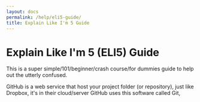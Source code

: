 ```yaml
---
layout: docs
permalink: /help/eli5-guide/
title: Explain Like I'm 5 Guide
---
```


# Explain Like I'm 5 (ELI5) Guide
This is a super simple/101/beginner/crash course/for dummies guide to help out the utterly confused.

GitHub is a web service that host your project folder (or repository), just like Dropbox, it's in their cloud/server
GitHub uses this software called Git,

<i class="octicon octicon-repo"></i>
<i class="octicon octicon-issue-closed"></i>
<i class="octicon octicon-desktop-download"></i>
<i class="octicon octicon-repo-forked"></i>
<i class="octicon octicon-git-branch"></i>
<i class="octicon octicon-git-commit"></i>
<i class="octicon octicon-git-merge"></i>
<i class="octicon octicon-git-pull-request"></i>
<i class="octicon octicon-person"></i>
<i class="octicon octicon-organization"></i>
<i class="octicon octicon-logo-github"></i>
<i class="octicon octicon-jersey"></i>
<i class="octicon octicon-lock"></i>
<i class="octicon octicon-terminal"></i>

